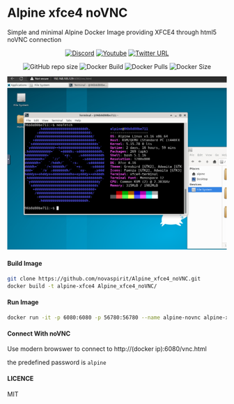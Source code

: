 # Alpine xfce4 noVNC

Simple and minimal Alpine Docker Image providing XFCE4 through html5 noVNC connection

<div align="center">

[![Discord](https://img.shields.io/discord/316245914987528193?logo=discord)](https://discord.com/invite/v8dAnFV) 
[![Youtube](https://img.shields.io/badge/YouTube-FF0000?style=flat-square&logo=youtube&logoColor=white)](https://www.youtube.com/channel/UCrjKdwxaQMSV_NDywgKXVmw) 
[![Twitter URL](https://img.shields.io/twitter/follow/novaspirittech?style=flat-square&logo=twitter)](https://twitter.com/novaspirittech)


![GitHub repo size](https://img.shields.io/github/repo-size/novaspirit/Alpine_xfce4_noVNC?label=Repo%20Size&logo=github)
![Docker Build](https://github.com/novaspirit/Alpine_xfce4_noVNC/workflows/Docker/badge.svg) 
![Docker Pulls](https://img.shields.io/docker/pulls/novaspirit/alpine_xfce4_novnc)
![Docker Size](https://img.shields.io/docker/image-size/novaspirit/alpine_xfce4_novnc)

![preview](preview.png?raw=true "preview")

</div>

#### Build Image

```sh
git clone https://github.com/novaspirit/Alpine_xfce4_noVNC.git
docker build -t alpine-xfce4 Alpine_xfce4_noVNC/
```

#### Run Image

```sh
docker run -it -p 6080:6080 -p 56780:56780 --name alpine-novnc alpine-xfce4
```

#### Connect With noVNC

Use modern browswer to connect to http://(docker ip):6080/vnc.html

the predefined password is `alpine`

#### LICENCE

MIT
